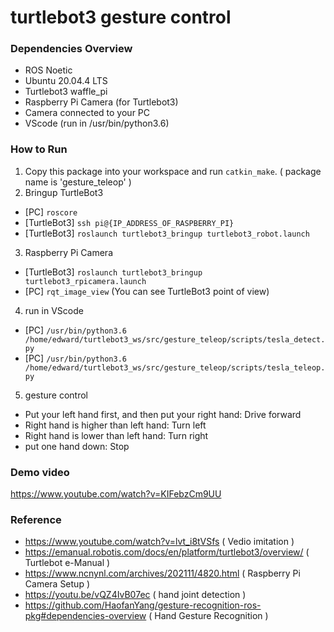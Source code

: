 # turtlebot3 gesture control

### Dependencies Overview
* ROS Noetic
* Ubuntu 20.04.4 LTS
* Turtlebot3 waffle_pi
* Raspberry Pi Camera (for Turtlebot3)
* Camera connected to your PC
* VScode (run in /usr/bin/python3.6)

### How to Run
1. Copy this package into your workspace and run `catkin_make`.  ( package name is 'gesture_teleop' )
2. Bringup TurtleBot3
* [PC]  `roscore`
* [TurtleBot3]  `ssh pi@{IP_ADDRESS_OF_RASPBERRY_PI}`
* [TurtleBot3]  `roslaunch turtlebot3_bringup turtlebot3_robot.launch`
3. Raspberry Pi Camera
* [TurtleBot3]  `roslaunch turtlebot3_bringup turtlebot3_rpicamera.launch`
* [PC]  `rqt_image_view`
(You can see TurtleBot3 point of view)
4. run in VScode
* [PC]  `/usr/bin/python3.6 /home/edward/turtlebot3_ws/src/gesture_teleop/scripts/tesla_detect.py`
* [PC]  `/usr/bin/python3.6 /home/edward/turtlebot3_ws/src/gesture_teleop/scripts/tesla_teleop.py`
5. gesture control
* Put your left hand first, and then put your right hand: Drive forward
* Right hand is higher than left hand: Turn left
* Right hand is lower than left hand: Turn right
* put one hand down: Stop

### Demo video
https://www.youtube.com/watch?v=KIFebzCm9UU

### Reference
* https://www.youtube.com/watch?v=lvt_i8tVSfs  ( Vedio imitation )
* https://emanual.robotis.com/docs/en/platform/turtlebot3/overview/  ( Turtlebot e-Manual )
* https://www.ncnynl.com/archives/202111/4820.html  ( Raspberry Pi Camera Setup )
* https://youtu.be/vQZ4IvB07ec  ( hand joint detection )
* https://github.com/HaofanYang/gesture-recognition-ros-pkg#dependencies-overview  ( Hand Gesture Recognition  )


